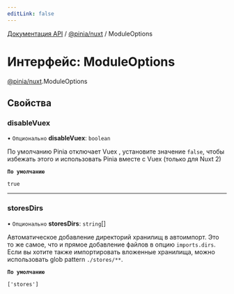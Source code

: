 ```yaml
---
editLink: false
---
```


[Документация API](../index.md) / [@pinia/nuxt](../modules/pinia_nuxt.md) / ModuleOptions

# Интерфейс: ModuleOptions

[@pinia/nuxt](../modules/pinia_nuxt.md).ModuleOptions

## Свойства

### disableVuex

• `Опционально` **disableVuex**: `boolean`

По умолчанию Pinia отключает Vuex , установите значение `false`,
чтобы избежать этого и использовать Pinia вместе с Vuex (только для Nuxt 2)

**`По умолчанию`**

`true`

___

### storesDirs

• `Опционально` **storesDirs**: `string`[]

Автоматическое добавление директорий хранилищ в автоимпорт. Это то же самое,
что и прямое добавление файлов в опцию `imports.dirs`. Если вы хотите также
импортировать вложенные хранилища, можно использовать glob pattern `./stores/**`.

**`По умолчанию`**

`['stores']`
